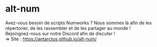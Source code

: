 # alt-num

Avez-vous besoin de scripts Numworks ? Nous sommes là afin de les répertorier, de les rassembler et de les partager au monde !<br>
Rejoingnez-nous sur notre Discord afin de discuter ! <br>
⇒ Site : https://antarctus.github.io/alt-num/
